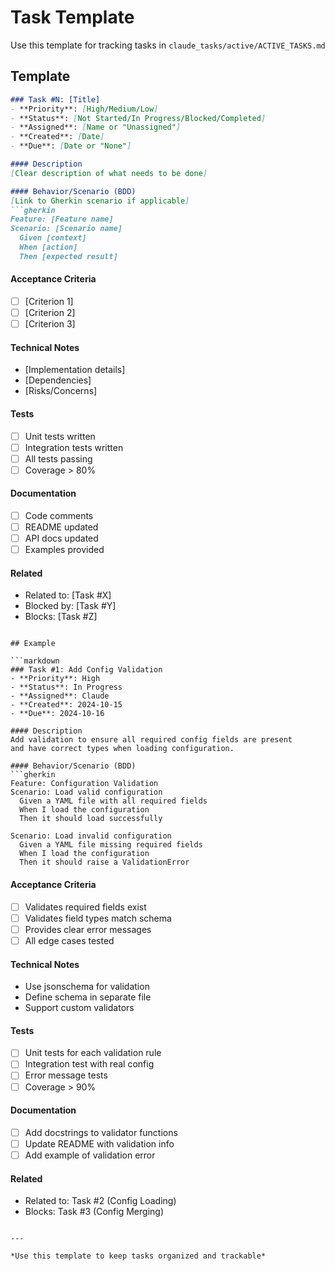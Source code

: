 # Task Template

Use this template for tracking tasks in `claude_tasks/active/ACTIVE_TASKS.md`

## Template

```markdown
### Task #N: [Title]
- **Priority**: [High/Medium/Low]
- **Status**: [Not Started/In Progress/Blocked/Completed]
- **Assigned**: [Name or "Unassigned"]
- **Created**: [Date]
- **Due**: [Date or "None"]

#### Description
[Clear description of what needs to be done]

#### Behavior/Scenario (BDD)
[Link to Gherkin scenario if applicable]
```gherkin
Feature: [Feature name]
Scenario: [Scenario name]
  Given [context]
  When [action]
  Then [expected result]
```

#### Acceptance Criteria
- [ ] [Criterion 1]
- [ ] [Criterion 2]
- [ ] [Criterion 3]

#### Technical Notes
- [Implementation details]
- [Dependencies]
- [Risks/Concerns]

#### Tests
- [ ] Unit tests written
- [ ] Integration tests written
- [ ] All tests passing
- [ ] Coverage > 80%

#### Documentation
- [ ] Code comments
- [ ] README updated
- [ ] API docs updated
- [ ] Examples provided

#### Related
- Related to: [Task #X]
- Blocked by: [Task #Y]
- Blocks: [Task #Z]
```

## Example

```markdown
### Task #1: Add Config Validation
- **Priority**: High
- **Status**: In Progress
- **Assigned**: Claude
- **Created**: 2024-10-15
- **Due**: 2024-10-16

#### Description
Add validation to ensure all required config fields are present
and have correct types when loading configuration.

#### Behavior/Scenario (BDD)
```gherkin
Feature: Configuration Validation
Scenario: Load valid configuration
  Given a YAML file with all required fields
  When I load the configuration
  Then it should load successfully

Scenario: Load invalid configuration
  Given a YAML file missing required fields
  When I load the configuration
  Then it should raise a ValidationError
```

#### Acceptance Criteria
- [ ] Validates required fields exist
- [ ] Validates field types match schema
- [ ] Provides clear error messages
- [ ] All edge cases tested

#### Technical Notes
- Use jsonschema for validation
- Define schema in separate file
- Support custom validators

#### Tests
- [ ] Unit tests for each validation rule
- [ ] Integration test with real config
- [ ] Error message tests
- [ ] Coverage > 90%

#### Documentation
- [ ] Add docstrings to validator functions
- [ ] Update README with validation info
- [ ] Add example of validation error

#### Related
- Related to: Task #2 (Config Loading)
- Blocks: Task #3 (Config Merging)
```

---

*Use this template to keep tasks organized and trackable*

